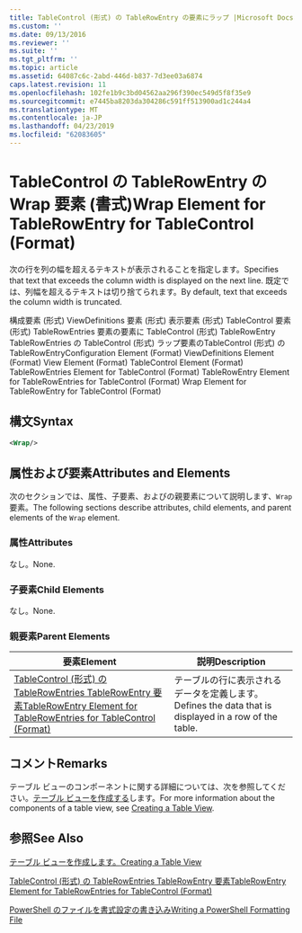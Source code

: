 ```yaml
---
title: TableControl (形式) の TableRowEntry の要素にラップ |Microsoft Docs
ms.custom: ''
ms.date: 09/13/2016
ms.reviewer: ''
ms.suite: ''
ms.tgt_pltfrm: ''
ms.topic: article
ms.assetid: 64087c6c-2abd-446d-b837-7d3ee03a6874
caps.latest.revision: 11
ms.openlocfilehash: 102fe1b9c3bd04562aa296f390ec549d5f8f35e9
ms.sourcegitcommit: e7445ba8203da304286c591ff513900ad1c244a4
ms.translationtype: MT
ms.contentlocale: ja-JP
ms.lasthandoff: 04/23/2019
ms.locfileid: "62083605"
---
```

# <a name="wrap-element-for-tablerowentry-for-tablecontrol--format"></a><span data-ttu-id="75e5b-102">TableControl の TableRowEntry の Wrap 要素 (書式)</span><span class="sxs-lookup"><span data-stu-id="75e5b-102">Wrap Element for TableRowEntry for TableControl  (Format)</span></span>

<span data-ttu-id="75e5b-103">次の行を列の幅を超えるテキストが表示されることを指定します。</span><span class="sxs-lookup"><span data-stu-id="75e5b-103">Specifies that text that exceeds the column width is displayed on the next line.</span></span> <span data-ttu-id="75e5b-104">既定では、列幅を超えるテキストは切り捨てられます。</span><span class="sxs-lookup"><span data-stu-id="75e5b-104">By default, text that exceeds the column width is truncated.</span></span>

<span data-ttu-id="75e5b-105">構成要素 (形式) ViewDefinitions 要素 (形式) 表示要素 (形式) TableControl 要素 (形式) TableRowEntries 要素の要素に TableControl (形式) TableRowEntry TableRowEntries の TableControl (形式) ラップ要素のTableControl (形式) の TableRowEntry</span><span class="sxs-lookup"><span data-stu-id="75e5b-105">Configuration Element (Format) ViewDefinitions Element (Format) View Element (Format) TableControl Element (Format) TableRowEntries Element for TableControl (Format) TableRowEntry Element for TableRowEntries for TableControl (Format) Wrap Element for TableRowEntry for TableControl (Format)</span></span>

## <a name="syntax"></a><span data-ttu-id="75e5b-106">構文</span><span class="sxs-lookup"><span data-stu-id="75e5b-106">Syntax</span></span>

```xml
<Wrap/>
```

## <a name="attributes-and-elements"></a><span data-ttu-id="75e5b-107">属性および要素</span><span class="sxs-lookup"><span data-stu-id="75e5b-107">Attributes and Elements</span></span>

<span data-ttu-id="75e5b-108">次のセクションでは、属性、子要素、およびの親要素について説明します、`Wrap`要素。</span><span class="sxs-lookup"><span data-stu-id="75e5b-108">The following sections describe attributes, child elements, and parent elements of the `Wrap` element.</span></span>

### <a name="attributes"></a><span data-ttu-id="75e5b-109">属性</span><span class="sxs-lookup"><span data-stu-id="75e5b-109">Attributes</span></span>

<span data-ttu-id="75e5b-110">なし。</span><span class="sxs-lookup"><span data-stu-id="75e5b-110">None.</span></span>

### <a name="child-elements"></a><span data-ttu-id="75e5b-111">子要素</span><span class="sxs-lookup"><span data-stu-id="75e5b-111">Child Elements</span></span>

<span data-ttu-id="75e5b-112">なし。</span><span class="sxs-lookup"><span data-stu-id="75e5b-112">None.</span></span>

### <a name="parent-elements"></a><span data-ttu-id="75e5b-113">親要素</span><span class="sxs-lookup"><span data-stu-id="75e5b-113">Parent Elements</span></span>

|<span data-ttu-id="75e5b-114">要素</span><span class="sxs-lookup"><span data-stu-id="75e5b-114">Element</span></span>|<span data-ttu-id="75e5b-115">説明</span><span class="sxs-lookup"><span data-stu-id="75e5b-115">Description</span></span>|
|-------------|-----------------|
|[<span data-ttu-id="75e5b-116">TableControl (形式) の TableRowEntries TableRowEntry 要素</span><span class="sxs-lookup"><span data-stu-id="75e5b-116">TableRowEntry Element for TableRowEntries for TableControl (Format)</span></span>](./tablerowentry-element-for-tablerowentries-for-tablecontrol-format.md)|<span data-ttu-id="75e5b-117">テーブルの行に表示されるデータを定義します。</span><span class="sxs-lookup"><span data-stu-id="75e5b-117">Defines the data that is displayed in a row of the table.</span></span>|

## <a name="remarks"></a><span data-ttu-id="75e5b-118">コメント</span><span class="sxs-lookup"><span data-stu-id="75e5b-118">Remarks</span></span>

<span data-ttu-id="75e5b-119">テーブル ビューのコンポーネントに関する詳細については、次を参照してください。[テーブル ビューを作成する](./creating-a-table-view.md)します。</span><span class="sxs-lookup"><span data-stu-id="75e5b-119">For more information about the components of a table view, see [Creating a Table View](./creating-a-table-view.md).</span></span>

## <a name="see-also"></a><span data-ttu-id="75e5b-120">参照</span><span class="sxs-lookup"><span data-stu-id="75e5b-120">See Also</span></span>

[<span data-ttu-id="75e5b-121">テーブル ビューを作成します。</span><span class="sxs-lookup"><span data-stu-id="75e5b-121">Creating a Table View</span></span>](./creating-a-table-view.md)

[<span data-ttu-id="75e5b-122">TableControl (形式) の TableRowEntries TableRowEntry 要素</span><span class="sxs-lookup"><span data-stu-id="75e5b-122">TableRowEntry Element for TableRowEntries for TableControl (Format)</span></span>](./tablerowentry-element-for-tablerowentries-for-tablecontrol-format.md)

[<span data-ttu-id="75e5b-123">PowerShell のファイルを書式設定の書き込み</span><span class="sxs-lookup"><span data-stu-id="75e5b-123">Writing a PowerShell Formatting File</span></span>](./writing-a-powershell-formatting-file.md)
